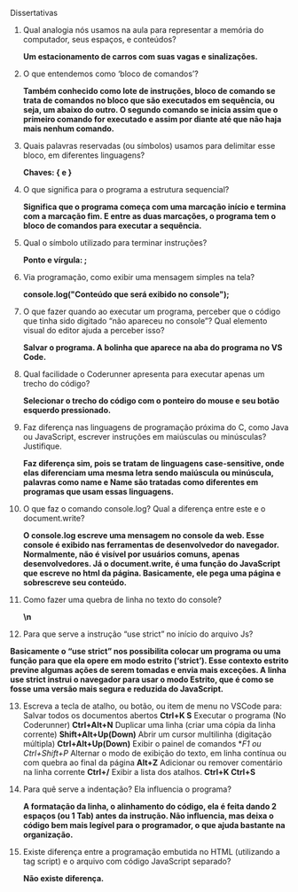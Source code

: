 Dissertativas

1. Qual analogia nós usamos na aula para representar a memória do computador, seus espaços, e conteúdos?

    **Um estacionamento de carros com suas vagas e sinalizações.**

2. O que entendemos como ‘bloco de comandos’?

    **Também conhecido como lote de instruções, bloco de comando se trata de comandos no bloco que são executados em sequência, ou seja, um abaixo do outro. O segundo comando se inicia assim que o primeiro comando for executado e assim por diante até que não haja mais nenhum comando.**

3. Quais palavras reservadas (ou símbolos) usamos para delimitar esse bloco, em diferentes linguagens?

    **Chaves: { e }**

4. O que significa para o programa a estrutura sequencial?

    **Significa que o programa começa com uma marcação início e termina com a marcação fim. E entre as duas marcações, o programa tem o bloco de comandos para executar a sequência.**

5. Qual o símbolo utilizado para terminar instruções?

    **Ponto e vírgula: ;**

6. Via programação, como exibir uma mensagem simples na tela?

    **console.log("Conteúdo que será exibido no console");**
    
7. O que fazer quando ao executar um programa, perceber que o código que tinha sido digitado “não apareceu no console”? Qual elemento visual do editor ajuda a perceber isso?

    **Salvar o programa. A bolinha que aparece na aba do programa no VS Code.**
    
8. Qual facilidade o Coderunner apresenta para executar apenas um trecho do código?

    **Selecionar o trecho do código com o ponteiro do mouse e seu botão esquerdo pressionado.**

9. Faz diferença nas linguagens de programação próxima do C, como Java ou JavaScript, escrever instruções em maiúsculas ou minúsculas? Justifique.

      **Faz diferença sim, pois se tratam de linguagens case-sensitive, onde elas diferenciam uma mesma letra sendo maiúscula ou minúscula, palavras como name e Name são tratadas como diferentes em programas que usam essas linguagens.**

10. O que faz o comando console.log? Qual a diferença entre este e o document.write?

    **O console.log escreve uma mensagem no console da web. Esse console é exibido nas ferramentas de desenvolvedor do navegador. Normalmente, não é visível por usuários comuns, apenas desenvolvedores. Já o document.write, é uma função do JavaScript que escreve no html da página. Basicamente, ele pega uma página e sobrescreve seu conteúdo.**

11. Como fazer uma quebra de linha no texto do console?

      **\n**

12. Para que serve a instrução “use strict” no início do arquivo Js?

**Basicamente o “use strict” nos possibilita colocar um programa ou uma função para que ela opere em modo estrito (‘strict’). Esse contexto estrito previne algumas ações de serem tomadas e envia mais exceções. A linha use strict instrui o navegador para usar o modo Estrito, que é como se fosse uma versão mais segura e reduzida do JavaScript.**


13. Escreva a tecla de atalho, ou botão, ou item de menu no VSCode para:
    Salvar todos os documentos abertos
    **Ctrl+K S**
    Executar o programa (No Coderunner)
    **Ctrl+Alt+N**
    Duplicar uma linha (criar uma cópia da linha corrente)
    **Shift+Alt+Up(Down)**
    Abrir um cursor multilinha (digitação múltipla)
    **Ctrl+Alt+Up(Down)**
    Exibir o painel de comandos
    **F1 ou Ctrl+Shift+P*
    Alternar o modo de exibição do texto, em linha contínua ou com quebra ao final da página
    **Alt+Z**
    Adicionar ou remover comentário na linha corrente
    **Ctrl+/**
    Exibir a lista dos atalhos.
    **Ctrl+K Ctrl+S**
    
14. Para quê serve a indentação? Ela influencia o programa?

    **A formatação da linha, o alinhamento do código, ela é feita dando 2 espaços (ou 1 Tab) antes da instrução. Não influencia, mas deixa o código bem mais legível para o programador, o que ajuda bastante na organização.**

15. Existe diferença entre a programação embutida no HTML (utilizando a tag script) e o arquivo com código JavaScript separado?

    **Não existe diferença.**
